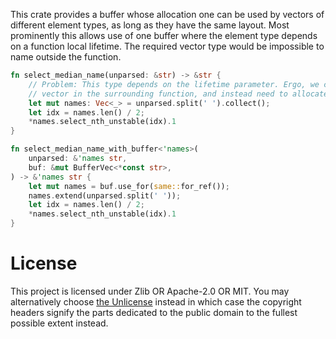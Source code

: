 This crate provides a buffer whose allocation one can be used by vectors of
different element types, as long as they have the same layout. Most prominently
this allows use of one buffer where the element type depends on a function
local lifetime. The required vector type would be impossible to name outside
the function.

```rust
fn select_median_name(unparsed: &str) -> &str {
    // Problem: This type depends on the lifetime parameter. Ergo, we can not normally store _one_
    // vector in the surrounding function, and instead need to allocate here a new one.
    let mut names: Vec<_> = unparsed.split(' ').collect();
    let idx = names.len() / 2;
    *names.select_nth_unstable(idx).1
}

fn select_median_name_with_buffer<'names>(
    unparsed: &'names str,
    buf: &mut BufferVec<*const str>,
) -> &'names str {
    let mut names = buf.use_for(same::for_ref());
    names.extend(unparsed.split(' '));
    let idx = names.len() / 2;
    *names.select_nth_unstable(idx).1
}
```

# License

This project is licensed under Zlib OR Apache-2.0 OR MIT. You may alternatively
choose [the Unlicense](http://unlicense.org/) instead in which case the
copyright headers signify the parts dedicated to the public domain to the
fullest possible extent instead.
